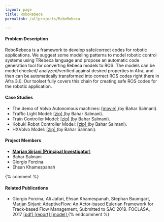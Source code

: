 ```yaml
---
layout: page
title: RoboRebeca
permalink: /allprojects/RoboRebeca

---
```


#### Problem Description
RoboRebeca is a framework to develop safe/correct codes for robotic applications. We suggest some modeling patterns to model robotic control systems using TRebeca language and propose an automatic code generation tool for converting Rebeca models to ROS.
The models can be model checked/ analyzed/verified against desired properties in Afra, and then can be automatically transformed into correct ROS codes right there in Afra 3.0.
Our toolset fully covers this chain for creating safe ROS codes for the robotic application. 

#### Case Studies
* The demo of Volvo Autonomous machines: [ [movie] ](/assets/projects/RoboRebeca/automaticConversionChain.mp4) (by Bahar Salmani). 
* Traffic Light Model: [ [zip] ](https://github.com/rebeca-lang/rebeca-lang.binaries/raw/master/Traffic%20Light%20Case.zip) (by Bahar Salmani). 
* Train Controller Model: [ [zip] ](https://github.com/rebeca-lang/rebeca-lang.binaries/raw/master/Train%20Contoller.zip) (by Bahar Salmani). 
* Kobuki Robot Controller Model: [ [zip] ](https://github.com/rebeca-lang/rebeca-lang.binaries/raw/master/Kobuki%20Case.zip) (by Bahar Salmani). 
* HXVolvo Model: [ [zip] ](https://github.com/rebeca-lang/rebeca-lang.binaries/raw/master/HXVolvo%20Case.zip) (by Bahar Salmani). 

#### Project Members
* **<u>Marjan Sirjani (Principal Investigator)</u>**
* Bahar Salmani
* Giorgio Forcina
* Ehsan Khamespanah

{% comment %}
#### Related Publications
- Giorgio Forcina, Ali Jafari, Ehsan Khamespanah, Stephan Baumgart, Marjan Sirjani: AdaptiveFlow: An Actor-based Eulerian Framework for Track-based Flow Management, Submitted to SAC 2019.
FOCLASA, 2017  [ [pdf] ](/assets/papers/2017/LightweightPreprocessingForAgent-BasedSimulationOfSmartMobilityInitiatives.pdf) [ [report] ](/assets/projects/Tangramob/reports/tech-report.pdf) [ [model] ](/assets/projects/tangramob/case-studies/model-smi1.rebeca)
{% endcomment %}